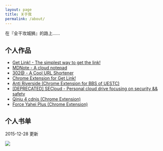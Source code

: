 ```yaml
---
layout: page
title: 关于我
permalink: /about/
---
```


在『全干攻城狮』的路上……


个人作品
---

- <a href="https://get-link.xyz/" target="_blank">Get Link! - The simplest way to get the link!</a>
- <a href="https://mdnote.xyz/" target="_blank">MDNote - A cloud notepad</a>
- <a href="https://302.at" target="_blank">302@ - A Cool URL Shortener</a>
- <a href="https://goo.gl/S7YxOS" target="_blank">Chrome Extension for Get Link!</a>
- <a href="https://goo.gl/hDNliA" target="_blank">Anti Riverside (Chrome Extension for BBS of UESTC)</a>
- <a href="http://secloud.xyz/" target="_blank">[DEPRECATED] SECloud - Personal cloud drive focusing on security && safety</a>
- <a href="https://goo.gl/XyqOrm" target="_blank">Qiniu 4 cdnjs (Chrome Extension)</a>
- <a href="https://goo.gl/Nixn8c" target="_blank">Force Yahei Plus (Chrome Extension)</a>

个人书单
---

2015-12-28 更新

![](https://dn-getlink.qbox.me/22m7gwlv7vi.png)
